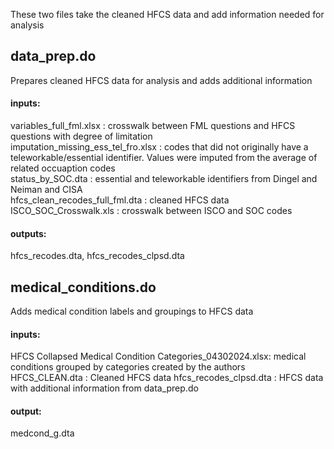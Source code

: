 These two files take the cleaned HFCS data and add information needed for analysis

## data_prep.do 
Prepares cleaned HFCS data for analysis and adds additional information
#### inputs: 
variables_full_fml.xlsx : crosswalk between FML questions and HFCS questions with degree of limitation \
imputation_missing_ess_tel_fro.xlsx  : codes that did not originally have a teleworkable/essential identifier. Values were imputed from the average of related occuaption codes \
status_by_SOC.dta : essential and teleworkable identifiers from Dingel and Neiman and CISA \
hfcs_clean_recodes_full_fml.dta : cleaned HFCS data \
ISCO_SOC_Crosswalk.xls : crosswalk between ISCO and SOC codes
#### outputs: 
hfcs_recodes.dta, hfcs_recodes_clpsd.dta 

## medical_conditions.do 
Adds medical condition labels and groupings to HFCS data 
#### inputs: 
HFCS Collapsed Medical Condition Categories_04302024.xlsx: medical conditions grouped by categories created by the authors \
HFCS_CLEAN.dta : Cleaned HFCS data
hfcs_recodes_clpsd.dta : HFCS data with additional information from data_prep.do
#### output: 
medcond_g.dta
